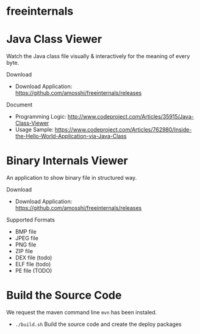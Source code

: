 # freeinternals

Java Class Viewer
=========================
Watch the Java class file visually & interactively for the meaning of every byte.

Download
 - Download Application: https://github.com/amosshi/freeinternals/releases

Document
 - Programming Logic: http://www.codeproject.com/Articles/35915/Java-Class-Viewer
 - Usage Sample: https://www.codeproject.com/Articles/762980/Inside-the-Hello-World-Application-via-Java-Class


Binary Internals Viewer
=========================

An application to show binary file in structured way.

Download
 - Download Application: https://github.com/amosshi/freeinternals/releases

Supported Formats
 - BMP file
 - JPEG file
 - PNG file
 - ZIP file
 - DEX file (todo)
 - ELF file (todo)
 - PE file (TODO)

 
Build the Source Code
=========================

We request the maven command line `mvn` has been instaled.

- `./build.sh` Build the source code and create the deploy packages

